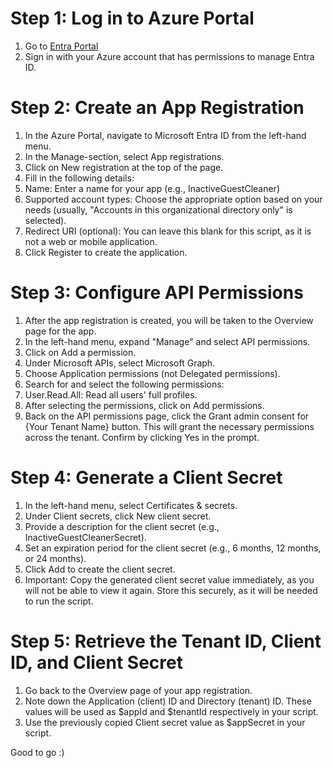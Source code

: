 # Step 1: Log in to Azure Portal
1. Go to [Entra Portal](https://portal.azure.com/)
2. Sign in with your Azure account that has permissions to manage Entra ID.

# Step 2: Create an App Registration
1. In the Azure Portal, navigate to Microsoft Entra ID from the left-hand menu.
2. In the Manage-section, select App registrations.
3. Click on New registration at the top of the page.
4. Fill in the following details:
5. Name: Enter a name for your app (e.g., InactiveGuestCleaner)
6. Supported account types: Choose the appropriate option based on your needs (usually, "Accounts in this organizational directory only" is selected).
7. Redirect URI (optional): You can leave this blank for this script, as it is not a web or mobile application.
8. Click Register to create the application.

# Step 3: Configure API Permissions
1. After the app registration is created, you will be taken to the Overview page for the app.
2. In the left-hand menu, expand "Manage" and select API permissions.
3. Click on Add a permission.
4. Under Microsoft APIs, select Microsoft Graph.
5. Choose Application permissions (not Delegated permissions).
6. Search for and select the following permissions:
7. User.Read.All: Read all users' full profiles.
8. After selecting the permissions, click on Add permissions.
9. Back on the API permissions page, click the Grant admin consent for {Your Tenant Name} button. This will grant the necessary permissions across the tenant. Confirm by clicking Yes in the prompt.

# Step 4: Generate a Client Secret
1. In the left-hand menu, select Certificates & secrets.
2. Under Client secrets, click New client secret.
3. Provide a description for the client secret (e.g., InactiveGuestCleanerSecret).
4. Set an expiration period for the client secret (e.g., 6 months, 12 months, or 24 months).
5. Click Add to create the client secret.
6. Important: Copy the generated client secret value immediately, as you will not be able to view it again. Store this securely, as it will be needed to run the script.

# Step 5: Retrieve the Tenant ID, Client ID, and Client Secret
1. Go back to the Overview page of your app registration.
2. Note down the Application (client) ID and Directory (tenant) ID. These values will be used as $appId and $tenantId respectively in your script.
3. Use the previously copied Client secret value as $appSecret in your script.

Good to go :)
